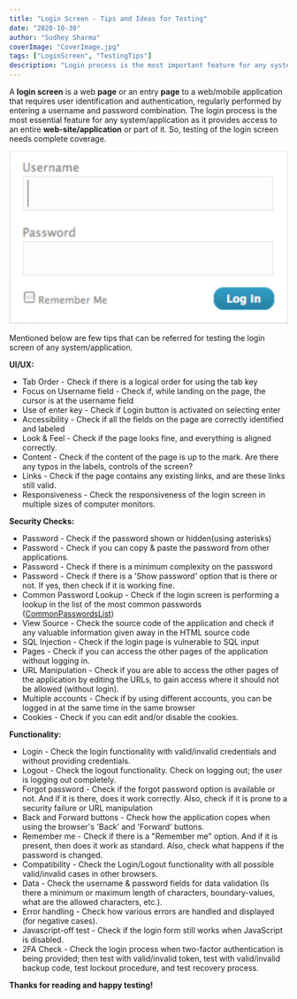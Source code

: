 ```yaml
---
title: "Login Screen - Tips and Ideas for Testing"
date: "2020-10-30"
author: "Sudhey Sharma"
coverImage: "CoverImage.jpg"
tags: ["LoginScreen", "TestingTips"]
description: "Login process is the most important feature for any system/application as it provides access to an entire web-site/application or part of it. This article is providing you with some important tips & ideas about login testing."
---
```


A **login screen** is a web **page** or an entry **page** to a web/mobile application that requires user identification and authentication, regularly performed by entering a username and password combination. 
The login process is the most essential feature for any system/application as it provides access to an entire **web-site/application** or part of it. So, testing of the login screen needs complete coverage. 

![Login Screen](Login-Page.png)

Mentioned below are few tips that can be referred for testing the login screen of any system/application.

**UI/UX:**

 - Tab Order - Check if there is a logical order for using the tab key
 - Focus on Username field - Check if, while landing on the page, the cursor is at the username field 
 - Use of enter key - Check if Login button is activated on selecting enter
 - Accessibility - Check if all the fields on the page are correctly identified and labeled
 - Look & Feel - Check if the page looks fine, and everything is aligned correctly.
 - Content - Check if the content of the page is up to the mark. Are there any typos in the labels, controls of the screen?
 - Links - Check if the page contains any existing links, and are these links still valid.
 - Responsiveness - Check the responsiveness of the login screen in multiple sizes of computer monitors.

**Security Checks:**

 - Password - Check if the password shown or hidden(using asterisks)
 - Password - Check if you can copy & paste the password from other applications.
 - Password - Check if there is a minimum complexity on the password
 - Password - Check if there is a 'Show password' option that is there or not. If yes, then check if it is working fine.
 - Common Password Lookup - Check if the login screen is performing a lookup in the list of the most common passwords ([CommonPasswordsList](https://en.wikipedia.org/wiki/List_of_the_most_common_passwords))
 - View Source - Check the source code of the application and check if any valuable information given away in the HTML source code
 - SQL Injection - Check if the login page is vulnerable to SQL input
 - Pages - Check if you can access the other pages of the application without logging in.  
 - URL Manipulation - Check if you are able to access the other pages of the application by editing the URLs, to gain access where it should not be allowed (without login).
 - Multiple accounts - Check if by using different accounts, you can be logged in at the same time in the same browser
 - Cookies - Check if you can edit and/or disable the cookies.

**Functionality:**

 - Login - Check the login functionality with valid/invalid credentials and without providing credentials.
 - Logout - Check the logout functionality. Check on logging out; the user is logging out completely.
 - Forgot password - Check if the forgot password option is available or not. And if it is there, does it work correctly. Also, check if it is prone to a security failure or URL manipulation
 - Back and Forward buttons - Check how the application copes when using the browser's 'Back' and 'Forward' buttons.
 - Remember me - Check if there is a "Remember me" option. And if it is present, then does it work as standard. Also, check what happens if the password is changed.
 - Compatibility - Check the Login/Logout functionality with all possible valid/invalid cases in other browsers.
 - Data - Check the username & password fields for data validation (Is there a minimum or maximum length of characters, boundary-values, what are the allowed characters, etc.).
 - Error handling - Check how various errors are handled and displayed (for negative cases).
 - Javascript-off test - Check if the login form still works when JavaScript is disabled.
 - 2FA Check - Check the login process when two-factor authentication is being provided; then test with valid/invalid token, test with valid/invalid backup code, test lockout procedure, and test recovery process.

**Thanks for reading and happy testing!**
